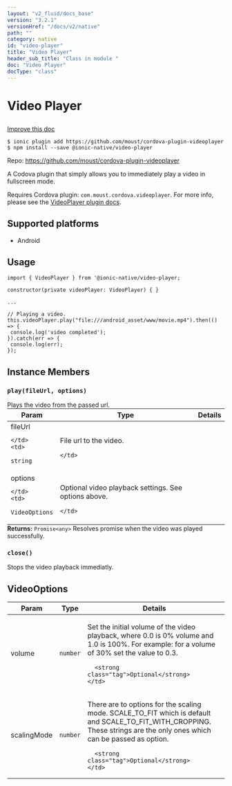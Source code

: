 ```yaml
---
layout: "v2_fluid/docs_base"
version: "3.2.1"
versionHref: "/docs/v2/native"
path: ""
category: native
id: "video-player"
title: "Video Player"
header_sub_title: "Class in module "
doc: "Video Player"
docType: "class"
---
```








<h1 class="api-title">
  
  Video Player
  

  

  </h1>

<a class="improve-v2-docs" href="http://github.com/driftyco/ionic-native/edit/master/src/@ionic-native/plugins/video-player/index.ts#L17">
  Improve this doc
</a>



<!-- decorators -->





<pre><code>$ ionic plugin add https://github.com/moust/cordova-plugin-videoplayer
$ npm install --save @ionic-native/video-player
</code></pre>
<p>Repo:
  <a href="https://github.com/moust/cordova-plugin-videoplayer">
    https://github.com/moust/cordova-plugin-videoplayer
  </a>
</p>

<!-- description -->

<p>A Codova plugin that simply allows you to immediately play a video in fullscreen mode.</p>
<p>Requires Cordova plugin: <code>com.moust.cordova.videoplayer</code>. For more info, please see the <a href="https://github.com/moust/cordova-plugin-videoplayer">VideoPlayer plugin docs</a>.</p>


<!-- @platforms tag -->
<h2>Supported platforms</h2>

<ul>
  <li>Android</li>
</ul>

<!-- @platforms tag end -->


<!-- if doc.decorators -->

<!-- @usage tag -->

<h2>Usage</h2>

<pre><code class="lang-typescript">import { VideoPlayer } from &#39;@ionic-native/video-player;

constructor(private videoPlayer: VideoPlayer) { }

...

// Playing a video.
this.videoPlayer.play(&quot;file:///android_asset/www/movie.mp4&quot;).then(() =&gt; {
 console.log(&#39;video completed&#39;);
}).catch(err =&gt; {
 console.log(err);
});
</code></pre>




<!-- @property tags -->




<!-- methods on the class -->

<h2>Instance Members</h2>
<div id="play"></div>
<h3>
  <code>play(fileUrl,&nbsp;options)</code>
  

</h3>
Plays the video from the passed url.
<table class="table param-table" style="margin:0;">
  <thead>
  <tr>
    <th>Param</th>
    <th>Type</th>
    <th>Details</th>
  </tr>
  </thead>
  <tbody>
  
  <tr>
    <td>
      fileUrl
      
    </td>
    <td>
      
<code>string</code>
    </td>
    <td>
      <p>File url to the video.</p>

      
      
    </td>
  </tr>
  
  <tr>
    <td>
      options
      
    </td>
    <td>
      
<code>VideoOptions</code>
    </td>
    <td>
      <p>Optional video playback settings. See options above.</p>

      
      
    </td>
  </tr>
  
  </tbody>
</table>

<div class="return-value" markdown="1">
  <i class="icon ion-arrow-return-left"></i>
  <b>Returns:</b> 
<code>Promise&lt;any&gt;</code> Resolves promise when the video was played successfully.
</div><div id="close"></div>
<h3>
  <code>close()</code>
  

</h3>
Stops the video playback immediatly.







<!-- other classes -->

<!-- end other classes -->

<!-- interfaces -->

<!--<h2><a class="anchor" name="interfaces" href="#interfaces"></a>Interfaces</h2>-->


<h2><a class="anchor" name="VideoOptions" href="#VideoOptions"></a>VideoOptions</h2>


<table class="table param-table" style="margin:0;">
  <thead>
  <tr>
    <th>Param</th>
    <th>Type</th>
    <th>Details</th>
  </tr>
  </thead>
  <tbody>
  
  <tr>
    <td>
      volume
    </td>
    <td>
      <code>number</code>
    </td>
    <td>
      <p>Set the initial volume of the video playback, where 0.0 is 0% volume and 1.0 is 100%.
For example: for a volume of 30% set the value to 0.3.</p>

      <strong class="tag">Optional</strong>
    </td>
  </tr>
  
  <tr>
    <td>
      scalingMode
    </td>
    <td>
      <code>number</code>
    </td>
    <td>
      <p>There are to options for the scaling mode. SCALE_TO_FIT which is default and SCALE_TO_FIT_WITH_CROPPING.
These strings are the only ones which can be passed as option.</p>

      <strong class="tag">Optional</strong>
    </td>
  </tr>
  
  </tbody>
</table>





<!-- end interfaces -->

<!-- related link --><!-- end content block -->


<!-- end body block -->

